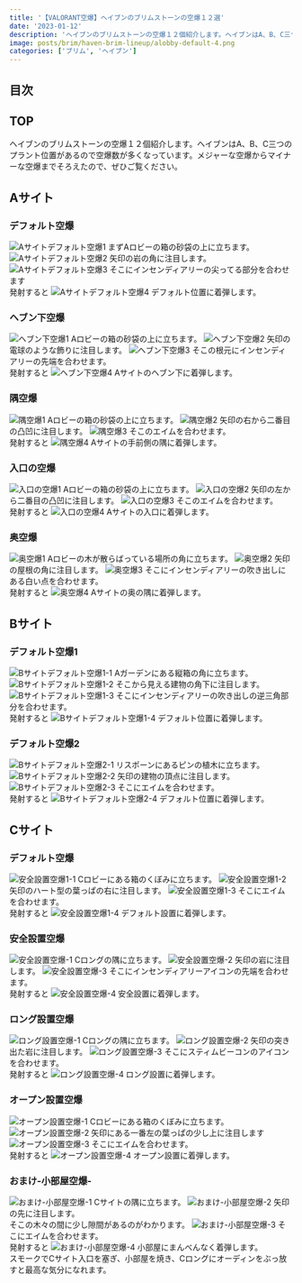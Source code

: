```yaml
---
title: '【VALORANT空爆】ヘイブンのブリムストーンの空爆１２選'
date: '2023-01-12'
description: 'ヘイブンのブリムストーンの空爆１２個紹介します。ヘイブンはA、B、C三つのプラント位置があるので空爆数が多くなっています。メジャーな空爆からマイナーな空爆までそろえたので、ぜひご覧ください。'
image: posts/brim/haven-brim-lineup/alobby-default-4.png
categories: ['ブリム', 'ヘイブン']
---
```

## 目次

## TOP
ヘイブンのブリムストーンの空爆１２個紹介します。ヘイブンはA、B、C三つのプラント位置があるので空爆数が多くなっています。メジャーな空爆からマイナーな空爆までそろえたので、ぜひご覧ください。
## Aサイト
### デフォルト空爆
![Aサイトデフォルト空爆1](https://valorant-kayakuko.com/posts/brim/haven-brim-lineup/alobby-default-1.png)
まずAロビーの箱の砂袋の上に立ちます。
![Aサイトデフォルト空爆2](https://valorant-kayakuko.com/posts/brim/haven-brim-lineup/alobby-default-2.png)
矢印の岩の角に注目します。
![Aサイトデフォルト空爆3](https://valorant-kayakuko.com/posts/brim/haven-brim-lineup/alobby-default-3.png)
そこにインセンディアリーの尖ってる部分を合わせます  
発射すると
![Aサイトデフォルト空爆4](https://valorant-kayakuko.com/posts/brim/haven-brim-lineup/alobby-default-4.png)
デフォルト位置に着弾します。

### ヘブン下空爆
![ヘブン下空爆1](https://valorant-kayakuko.com/posts/brim/haven-brim-lineup/alobby-hevensita-1.png)
Aロビーの箱の砂袋の上に立ちます。
![ヘブン下空爆2](https://valorant-kayakuko.com/posts/brim/haven-brim-lineup/alobby-hevensita-2.png)
矢印の電球のような飾りに注目します。
![ヘブン下空爆3](https://valorant-kayakuko.com/posts/brim/haven-brim-lineup/alobby-hevensita-3.png)
そこの根元にインセンディアリーの先端を合わせます。  
発射すると
![ヘブン下空爆4](https://valorant-kayakuko.com/posts/brim/haven-brim-lineup/alobby-hevensita-4.png)
Aサイトのヘブン下に着弾します。

### 隅空爆
![隅空爆1](https://valorant-kayakuko.com/posts/brim/haven-brim-lineup/alobby-temaesumi-1.png)
Aロビーの箱の砂袋の上に立ちます。
![隅空爆2](https://valorant-kayakuko.com/posts/brim/haven-brim-lineup/alobby-temaesumi-2.png)
矢印の右から二番目の凸凹に注目します。
![隅空爆3](https://valorant-kayakuko.com/posts/brim/haven-brim-lineup/alobby-temaesumi-3.png)
そこのエイムを合わせます。  
発射すると
![隅空爆4](https://valorant-kayakuko.com/posts/brim/haven-brim-lineup/alobby-temaesumi-4.png)
Aサイトの手前側の隅に着弾します。

### 入口の空爆
![入口の空爆1](https://valorant-kayakuko.com/posts/brim/haven-brim-lineup/alobby-iriguti-1.png)
Aロビーの箱の砂袋の上に立ちます。
![入口の空爆2](https://valorant-kayakuko.com/posts/brim/haven-brim-lineup/alobby-iriguti-2.png)
矢印の左から二番目の凸凹に注目します。
![入口の空爆3](https://valorant-kayakuko.com/posts/brim/haven-brim-lineup/alobby-iriguti-3.png)
そこのエイムを合わせます。  
発射すると
![入口の空爆4](https://valorant-kayakuko.com/posts/brim/haven-brim-lineup/alobby-iriguti-4.png)
Aサイトの入口に着弾します。

### 奥空爆
![奥空爆1](https://valorant-kayakuko.com/posts/brim/haven-brim-lineup/alobby-okusumi-1.png)
Aロビーの木が散らばっている場所の角に立ちます。
![奥空爆2](https://valorant-kayakuko.com/posts/brim/haven-brim-lineup/alobby-okusumi-2.png)
矢印の屋根の角に注目します。
![奥空爆3](https://valorant-kayakuko.com/posts/brim/haven-brim-lineup/alobby-okusumi-3.png)
そこにインセンディアリーの吹き出しにある白い点を合わせます。  
発射すると
![奥空爆4](https://valorant-kayakuko.com/posts/brim/haven-brim-lineup/alobby-okusumi-4.png)
Aサイトの奥の隅に着弾します。

## Bサイト
### デフォルト空爆1
![Bサイトデフォルト空爆1-1](https://valorant-kayakuko.com/posts/brim/haven-brim-lineup/agarden-bopen-1.png)
Aガーデンにある縦箱の角に立ちます。
![Bサイトデフォルト空爆1-2](https://valorant-kayakuko.com/posts/brim/haven-brim-lineup/agarden-bopen-2.png)
そこから見える建物の角下に注目します。
![Bサイトデフォルト空爆1-3](https://valorant-kayakuko.com/posts/brim/haven-brim-lineup/agarden-bopen-3.png)
そこにインセンディアリーの吹き出しの逆三角部分を合わせます。  
発射すると
![Bサイトデフォルト空爆1-4](https://valorant-kayakuko.com/posts/brim/haven-brim-lineup/agarden-bopen-4.png)
デフォルト位置に着弾します。

### デフォルト空爆2
![Bサイトデフォルト空爆2-1](https://valorant-kayakuko.com/posts/brim/haven-brim-lineup/risu-bopen-1.png)
リスポーンにあるピンの植木に立ちます。
![Bサイトデフォルト空爆2-2](https://valorant-kayakuko.com/posts/brim/haven-brim-lineup/risu-bopen-2.png)
矢印の建物の頂点に注目します。
![Bサイトデフォルト空爆2-3](https://valorant-kayakuko.com/posts/brim/haven-brim-lineup/risu-bopen-3.png)
そこにエイムを合わせます。   
発射すると
![Bサイトデフォルト空爆2-4](https://valorant-kayakuko.com/posts/brim/haven-brim-lineup/risu-bopen-4.png)
デフォルト位置に着弾します。

## Cサイト
### デフォルト空爆
![安全設置空爆1-1](https://valorant-kayakuko.com/posts/brim/haven-brim-lineup/clobby-anzen-1.png)
Cロビーにある箱のくぼみに立ちます。
![安全設置空爆1-2](https://valorant-kayakuko.com/posts/brim/haven-brim-lineup/clobby-anzen-2.png)
矢印のハート型の葉っぱの右に注目します。
![安全設置空爆1-3](https://valorant-kayakuko.com/posts/brim/haven-brim-lineup/clobby-anzen-3.png)
そこにエイムを合わせます。   
発射すると
![安全設置空爆1-4](https://valorant-kayakuko.com/posts/brim/haven-brim-lineup/clobby-anzen-4.png)
デフォルト設置に着弾します。

### 安全設置空爆
![安全設置空爆-1](https://valorant-kayakuko.com/posts/brim/haven-brim-lineup/clong-anzen2-1.png)
Cロングの隅に立ちます。
![安全設置空爆-2](https://valorant-kayakuko.com/posts/brim/haven-brim-lineup/clong-anzen2-2.png)
矢印の岩に注目します。
![安全設置空爆-3](https://valorant-kayakuko.com/posts/brim/haven-brim-lineup/clong-anzen2-3.png)
そこにインセンディアリーアイコンの先端を合わせます。   
発射すると
![安全設置空爆-4](https://valorant-kayakuko.com/posts/brim/haven-brim-lineup/clong-anzen2-4.png)
安全設置に着弾します。

### ロング設置空爆
![ロング設置空爆-1](https://valorant-kayakuko.com/posts/brim/haven-brim-lineup/clong-long-1.png)
Cロングの隅に立ちます。
![ロング設置空爆-2](https://valorant-kayakuko.com/posts/brim/haven-brim-lineup/clong-long-2.png)
矢印の突き出た岩に注目します。
![ロング設置空爆-3](https://valorant-kayakuko.com/posts/brim/haven-brim-lineup/clong-long-3.png)
そこにスティムビーコンのアイコンを合わせます。   
発射すると
![ロング設置空爆-4](https://valorant-kayakuko.com/posts/brim/haven-brim-lineup/clong-long-4.png)
ロング設置に着弾します。

### オープン設置空爆
![オープン設置空爆-1](https://valorant-kayakuko.com/posts/brim/haven-brim-lineup/clobby-open-1.png)
Cロビーにある箱のくぼみに立ちます。
![オープン設置空爆-2](https://valorant-kayakuko.com/posts/brim/haven-brim-lineup/clobby-open-2.png)
矢印にある一番左の葉っぱの少し上に注目します
![オープン設置空爆-3](https://valorant-kayakuko.com/posts/brim/haven-brim-lineup/clobby-open-3.png)
そこにエイムを合わせます。   
発射すると
![オープン設置空爆-4](https://valorant-kayakuko.com/posts/brim/haven-brim-lineup/clobby-open-4.png)
オープン設置に着弾します。

### おまけ-小部屋空爆-
![おまけ-小部屋空爆-1](https://valorant-kayakuko.com/posts/brim/haven-brim-lineup/omake-1.png)
Cサイトの隅に立ちます。
![おまけ-小部屋空爆-2](https://valorant-kayakuko.com/posts/brim/haven-brim-lineup/omake-2.png)
矢印の先に注目します。  
そこの木々の間に少し隙間があるのがわかります。
![おまけ-小部屋空爆-3](https://valorant-kayakuko.com/posts/brim/haven-brim-lineup/omake-3.png)
そこにエイムを合わせます。   
発射すると
![おまけ-小部屋空爆-4](https://valorant-kayakuko.com/posts/brim/haven-brim-lineup/omake-4.png)
小部屋にまんべんなく着弾します。   
スモークでCサイト入口を塞ぎ、小部屋を焼き、Cロングにオーディンをぶっ放すと最高な気分になれます。